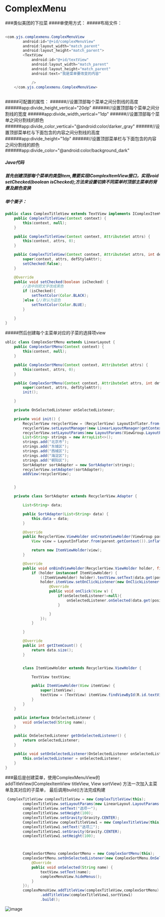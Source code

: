 # ComplexMenu
###类似美团的下拉菜
####单使用方式：
#####布局文件：
```java  
  
<com.yjs.complexmenu.ComplexMenuView
        android:id="@+id/complexMenuView"
        android:layout_width="match_parent"
        android:layout_height="match_parent">
        <TextView
            android:id="@+id/textView"
            android:layout_width="match_parent"
            android:layout_height="match_parent"
            android:text="我是菜单要改变的内容"

            />
    </com.yjs.complexmenu.ComplexMenuView>
  
```
#####可配置的属性：
######//设置顶部每个菜单之间分割线的高度
######app:divide_height_vertical="20dp"
######//设置顶部每个菜单之间分割线的宽度
######app:divide_width_vertical="1dp"
######//设置顶部每个菜单之间分割线的颜色
######app:divide_color_vertical="@android:color/darker_gray"
######//设置顶部菜单栏与下面包含的内容之间分割线的高度
######app:divide_height="1dp"
######//设置顶部菜单栏与下面包含的内容之间分割线的颜色
######app:divide_color="@android:color/background_dark"

##### Java代码
##### 首先创建顶部每个菜单的类型item,需要实现IComplexItemView接口，实现void setChecked(boolean isChecked);方法来设置切换不同菜单时顶部主菜单的背景及颜色变换
##### 举个栗子：
```java  
public class ComplexTitleView extends TextView implements IComplexItemView{
    public ComplexTitleView(Context context) {
        this(context, null);
    }

    public ComplexTitleView(Context context, AttributeSet attrs) {
        this(context, attrs, 0);
    }

    public ComplexTitleView(Context context, AttributeSet attrs, int defStyleAttr) {
        super(context, attrs, defStyleAttr);
        setChecked(false);
    }

    @Override
    public void setChecked(boolean isChecked) {
        //选中则把文字改成黑色
        if (isChecked){
            setTextColor(Color.BLACK);
        }else {//默认为蓝色
            setTextColor(Color.BLUE);
        }

    }
}

```
#####然后创建每个主菜单对应的子菜的选择项view
```Java
ublic class ComplexSortMenu extends LinearLayout {
    public ComplexSortMenu(Context context) {
        this(context, null);
    }

    public ComplexSortMenu(Context context, AttributeSet attrs) {
        this(context, attrs, 0);
    }

    public ComplexSortMenu(Context context, AttributeSet attrs, int defStyleAttr) {
        super(context, attrs, defStyleAttr);
        init();

    }

    private OnSelectedListener onSelectedListener;

    private void init() {
        RecyclerView recyclerView = (RecyclerView) LayoutInflater.from(getContext()).inflate(R.layout.sort_view, null);
        recyclerView.setLayoutManager(new LinearLayoutManager(getContext()));
        recyclerView.setLayoutParams(new LayoutParams(ViewGroup.LayoutParams.MATCH_PARENT, ViewGroup.LayoutParams.WRAP_CONTENT));
        List<String> strings = new ArrayList<>();
        strings.add("北京市");
        strings.add("东城区");
        strings.add("西城区");
        strings.add("海淀区");
        strings.add("朝阳区");
        SortAdapter sortAdapter = new SortAdapter(strings);
        recyclerView.setAdapter(sortAdapter);
        addView(recyclerView);


    }

    private class SortAdapter extends RecyclerView.Adapter {

        List<String> data;

        public SortAdapter(List<String> data) {
            this.data = data;
        }

        @Override
        public RecyclerView.ViewHolder onCreateViewHolder(ViewGroup parent, int viewType) {
            View view = LayoutInflater.from(parent.getContext()).inflate(R.layout.item, parent,false);

            return new ItemViewHolder(view);
        }

        @Override
        public void onBindViewHolder(RecyclerView.ViewHolder holder, final int position) {
            if (holder instanceof ItemViewHolder) {
                ((ItemViewHolder) holder).textView.setText(data.get(position));
                holder.itemView.setOnClickListener(new OnClickListener() {
                    @Override
                    public void onClick(View v) {
                        if(onSelectedListener!=null){
                            onSelectedListener.onSelected(data.get(position));
                        }

                    }
                });
            }

        }

        @Override
        public int getItemCount() {
            return data.size();
        }


        class ItemViewHolder extends RecyclerView.ViewHolder {

            TextView textView;

            public ItemViewHolder(View itemView) {
                super(itemView);
                textView = (TextView) itemView.findViewById(R.id.textView);
            }
        }
    }

    public interface OnSelectedListener {
        void onSelected(String name);
    }

    public OnSelectedListener getOnSelectedListener() {
        return onSelectedListener;
    }

    public void setOnSelectedListener(OnSelectedListener onSelectedListener) {
        this.onSelectedListener = onSelectedListener;
    }
}
```

###最后是创建菜单，使用ComplexMenuView的addTitleView(IComplexItemView titleView, View sortView) 方法一次加入主菜单及其对应的子菜单，
最后调用build()方法完成构建

```Java
 ComplexTitleView complexTitleView = new ComplexTitleView(this);
        complexTitleView.setLayoutParams(new LinearLayout.LayoutParams(ViewGroup.LayoutParams.MATCH_PARENT, ViewGroup.LayoutParams.WRAP_CONTENT));
        complexTitleView.setText("选项一");
        complexTitleView.setHeight(100);
        complexTitleView.setGravity(Gravity.CENTER);
        ComplexTitleView complexTitleView1 = new ComplexTitleView(this);
        complexTitleView1.setText("选项二");
        complexTitleView1.setGravity(Gravity.CENTER);
        complexTitleView1.setHeight(100);



        ComplexSortMenu complexSortMenu = new ComplexSortMenu(this);
        complexSortMenu.setOnSelectedListener(new ComplexSortMenu.OnSelectedListener() {
            @Override
            public void onSelected(String name) {
                textView.setText(name);
                complexMenuView.hideMenus();
            }
        });
        complexMenuView.addTitleView(complexTitleView,complexSortMenu)
                .addTitleView(complexTitleView1,sortView1)
                .build();
```

![image](https://github.com/yangjingsong/ComplexMenu/blob/master/screenshot/Screenshot_2017-02-21-11-09-51-370_com.yjs.comple.png)
